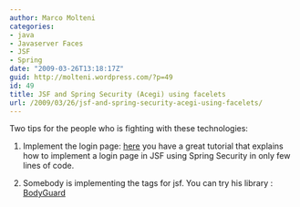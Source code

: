 ```yaml
---
author: Marco Molteni
categories:
- java
- Javaserver Faces
- JSF
- Spring
date: "2009-03-26T13:18:17Z"
guid: http://molteni.wordpress.com/?p=49
id: 49
title: JSF and Spring Security (Acegi) using facelets
url: /2009/03/26/jsf-and-spring-security-acegi-using-facelets/
---
```

Two tips for the people who is fighting with these technologies:

1. Implement the login page: [here](http://ocpsoft.com/java/acegi-spring-security-jsf-login-page/) you have a great tutorial that explains how to implement a login page in JSF using Spring Security in only few lines of code. 

2. Somebody is implementing the tags for jsf. You can try his library : [BodyGuard](http://faces.eti.br/2008/11/09/bodyguard-facelets-el-functions-for-spring-security/)